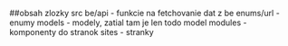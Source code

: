 ##obsah zlozky src
be/api - funkcie na fetchovanie dat z be
enums/url - enumy
models - modely, zatial tam je len todo model
modules - komponenty do stranok
sites - stranky
